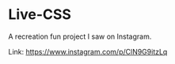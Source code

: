 # Live-CSS
A recreation fun project I saw on Instagram.

Link: https://www.instagram.com/p/ClN9G9itzLq

